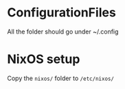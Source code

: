 # ConfigurationFiles
All the folder should go under ~/.config

# NixOS setup
Copy the `nixos/` folder to `/etc/nixos/`
